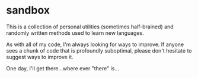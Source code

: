 # sandbox
This is a collection of personal utilities (sometimes half-brained) and randomly written methods used to learn new languages.

As with all of my code, I'm always looking for ways to improve.  If anyone sees a chunk of code that is profoundly suboptimal, please don't hesitate to suggest ways to improve it.

One day, I'll get there...where ever "there" is...
